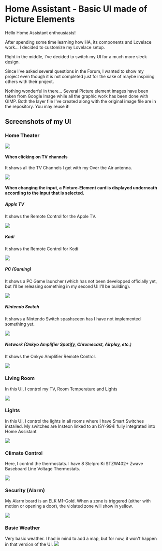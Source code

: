 
# Home Assistant - Basic UI made of Picture Elements

Hello Home Assistant enthousiasts! 

After spending some time learning how HA, its components and Lovelace work... I decided to customize my Lovelace setup.

Right in the middle, I've decided to switch my UI for a much more sleek design. 

Since I've asked several questions in the Forum, I wanted to show my project even though it is not completed just for the sake of maybe inspiring others with their project.

Nothing wonderful in there... Several Picture element images have been taken from Google Image while all the graphic work has been done with GIMP. Both the layer file I've created along with the original image file are in the repository. You may reuse it!


## Screenshots of my UI
### Home Theater
![](https://raw.githubusercontent.com/jayfbeast/Home-Assistant-Picture-Elements-UI/master/screenshots/Home%20Theater.png)

#### When clicking on TV channels 
It shows all the TV Channels I get with my Over the Air antenna.

![](https://raw.githubusercontent.com/jayfbeast/Home-Assistant-Picture-Elements-UI/master/screenshots/TV%20Channels.png)

#### When changing the input, a Picture-Element card is displayed underneath according to the input that is selected.

##### Apple TV
It shows the Remote Control for the Apple TV.

![](https://raw.githubusercontent.com/jayfbeast/Home-Assistant-Picture-Elements-UI/master/screenshots/HomeTheaterInputs/AppleTVInput.png)

##### Kodi
It shows the Remote Control for Kodi

![](https://raw.githubusercontent.com/jayfbeast/Home-Assistant-Picture-Elements-UI/master/screenshots/HomeTheaterInputs/KodiInput.png)

##### PC (Gaming)
It shows a PC Game launcher (which has not been developped officially yet, but I'll be releasing something in my second UI I'll be building).

![](https://raw.githubusercontent.com/jayfbeast/Home-Assistant-Picture-Elements-UI/master/screenshots/HomeTheaterInputs/PCGamingInput.png)

##### Nintendo Switch
It shows a Nintendo Switch spashsceen has I have not implemented something yet.

![](https://raw.githubusercontent.com/jayfbeast/Home-Assistant-Picture-Elements-UI/master/screenshots/HomeTheaterInputs/NintendoSwitchInput.png)

##### Network (Onkyo Amplifier Spotify, Chromecast, Airplay, etc.)
It shows the Onkyo Amplifier Remote Control.

![](https://raw.githubusercontent.com/jayfbeast/Home-Assistant-Picture-Elements-UI/master/screenshots/HomeTheaterInputs/NetworkInput.png)

### Living Room
In this UI, I control my TV, Room Temperature and Lights

![](https://raw.githubusercontent.com/jayfbeast/Home-Assistant-Picture-Elements-UI/master/screenshots/LivingRoom.png)

### Lights
In this UI, I control the lights in all rooms where I have Smart Switches installed. My switches are Insteon linked to an ISY-994i fully integrated into Home Assistant

![](https://raw.githubusercontent.com/jayfbeast/Home-Assistant-Picture-Elements-UI/master/screenshots/Lights.png)

### Climate Control
Here, I control the thermostats. I have 8 Stelpro Ki STZW402+ Zwave Baseboard Line Voltage Thermostats.

![](https://raw.githubusercontent.com/jayfbeast/Home-Assistant-Picture-Elements-UI/master/screenshots/Heating.png)

### Security (Alarm)
My Alarm board is an ELK M1-Gold. When a zone is triggered (either with motion or opening a door), the violated zone will show in yellow.

![](https://raw.githubusercontent.com/jayfbeast/Home-Assistant-Picture-Elements-UI/master/screenshots/Security.png)

### Basic Weather
Very basic weather. I had in mind to add a map, but for now, it won't happen in that version of the UI.
![](https://raw.githubusercontent.com/jayfbeast/Home-Assistant-Picture-Elements-UI/master/screenshots/Weather.png)

